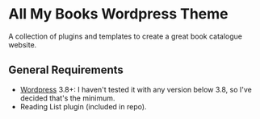 # All My Books Wordpress Theme
A collection of plugins and templates to create a great book catalogue website.

## General Requirements
* [Wordpress](http://wordpress.org/download/) 3.8+: I haven't tested it with any version below 3.8, so I've decided that's the minimum.
* Reading List plugin (included in repo).
